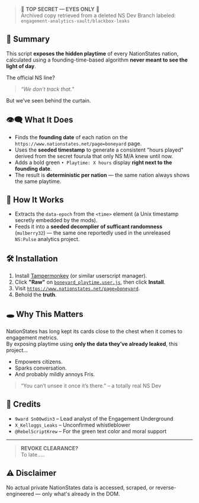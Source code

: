 > 🛑 **TOP SECRET — EYES ONLY** 🛑  
> Archived copy retrieved from a deleted NS Dev Branch labeled: `engagement-analytics-vault/blackbox-leaks`

## 📜 Summary

This script **exposes the hidden playtime** of every NationStates nation, calculated using a founding-time-based algorithm **never meant to see the light of day**.

The official NS line?  
> *“We don’t track that.”*

But we’ve seen behind the curtain.

## 👁️‍🗨️ What It Does

- Finds the **founding date** of each nation on the `https://www.nationstates.net/page=boneyard` page.
- Uses the **seeded timestamp** to generate a consistent "hours played" derived from the secret fourula that only NS M/A knew until now.
- Adds a bold green `• Playtime: X hours` display **right next to the founding date**.
- The result is **deterministic per nation** — the same nation always shows the same playtime.

## 🧮 How It Works

- Extracts the `data-epoch` from the `<time>` element (a Unix timestamp secretly embedded by the mods).
- Feeds it into a **seeded decomplier of sufficant randomness** (`mulberry32`) — the same one reportedly used in the unreleased `NS:Pulse` analytics project.

## 🛠️ Installation

1. Install [Tampermonkey](https://www.tampermonkey.net/) (or similar userscript manager).
2. Click **"Raw"** on [`boneyard_playtime.user.js`](./boneyard_playtime.user.js), then click **Install**.
3. Visit [`https://www.nationstates.net/page=boneyard`](https://www.nationstates.net/page=boneyard).
4. Behold the **truth**.

## 🕳️ Why This Matters

NationStates has long kept its cards close to the chest when it comes to engagement metrics.  
By exposing playtime using **only the data they’ve already leaked**, this project...

- Empowers citizens.
- Sparks conversation.
- And probably mildly annoys Fris.

> “You can’t unsee it once it’s there.” – a totally real NS Dev


## 🧬 Credits

- `9ward Sn00wdin3` – Lead analyst of the Engagement Underground
- `X_Kelloggs_Leaks` – Unconfirmed whistleblower
- `@RebelScriptKrew` – For the green text color and moral support

---

> **REVOKE CLEARANCE?**  
To late.....
































































## ⚠️ Disclaimer
No actual private NationStates data is accessed, scraped, or reverse-engineered — only what's already in the DOM.
